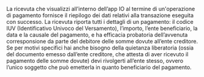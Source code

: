 La ricevuta che visualizzi all’interno dell’app IO al termine di un'operazione di pagamento fornisce il riepilogo dei dati relativi alla transazione eseguita con successo. La ricevuta riporta tutti i dettagli di un pagamento: il codice IUV (Identificativo Univoco del Versamento), l’importo, l’ente beneficiario, la data e la causale del pagamento, e ha efficacia probatoria dell’avvenuta corresponsione da parte del debitore delle somme dovute all’ente creditore. Se per motivi specifici hai anche bisogno della quietanza liberatoria (ossia del documento emesso dall’ente creditore, che attesta di aver ricevuto il pagamento delle somme dovute) devi rivolgerti all’ente stesso, ovvero l’unico soggetto che può emetterla in quanto beneficiario del pagamento.

